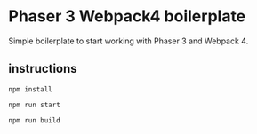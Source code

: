 # Phaser 3 Webpack4 boilerplate

Simple boilerplate to start working with Phaser 3 and Webpack 4.

## instructions

`npm install`

`npm run start`

`npm run build`
